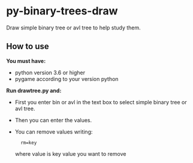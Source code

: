 # py-binary-trees-draw
Draw simple binary tree or avl tree to help study them.

## How to use

**You must have:**
* python version 3.6 or higher
* pygame according to your version python

**Run drawtree.py and:**
* First you enter bin or avl in the text box to select simple binary tree or avl tree. 
* Then you can enter the values.
* You can remove values writing:
        
        rm=key
 
   where value is key value you want to remove